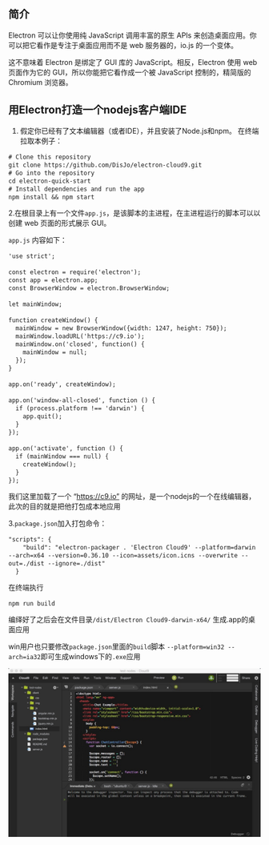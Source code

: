 ## 简介

Electron 可以让你使用纯 JavaScript 调用丰富的原生 APIs 来创造桌面应用。你可以把它看作是专注于桌面应用而不是 web 服务器的，io.js 的一个变体。

这不意味着 Electron 是绑定了 GUI 库的 JavaScript。相反，Electron 使用 web 页面作为它的 GUI，所以你能把它看作成一个被 JavaScript 控制的，精简版的 Chromium 浏览器。

## 用Electron打造一个nodejs客户端IDE

1. 假定你已经有了文本编辑器（或者IDE），并且安装了Node.js和npm。
在终端拉取本例子：

```
# Clone this repository
git clone https://github.com/DisJo/electron-cloud9.git
# Go into the repository
cd electron-quick-start
# Install dependencies and run the app
npm install && npm start
```

2.在根目录上有一个文件`app.js`，是该脚本的主进程，在主进程运行的脚本可以以创建 web 页面的形式展示 GUI。

`app.js` 内容如下：

```
'use strict';

const electron = require('electron');
const app = electron.app;
const BrowserWindow = electron.BrowserWindow;

let mainWindow;

function createWindow() {
  mainWindow = new BrowserWindow({width: 1247, height: 750});
  mainWindow.loadURL('https://c9.io');  
  mainWindow.on('closed', function() {
    mainWindow = null;
  });
}

app.on('ready', createWindow);

app.on('window-all-closed', function () {
  if (process.platform !== 'darwin') {
    app.quit();
  }
});

app.on('activate', function () {
  if (mainWindow === null) {
    createWindow();
  }
});
```

我们这里加载了一个 “https://c9.io” 的网址，是一个nodejs的一个在线编辑器，此次的目的就是把他打包成本地应用

3.`package.json`加入打包命令：
```
"scripts": {
    "build": "electron-packager . 'Electron Cloud9' --platform=darwin --arch=x64 --version=0.36.10 --icon=assets/icon.icns --overwrite --out=./dist --ignore=./dist"
  }
```

在终端执行

```
npm run build
```

编绎好了之后会在文件目录`/dist/Electron Cloud9-darwin-x64/` 生成.app的桌面应用

win用户也只要修改`package.json`里面的`build`脚本 `--platform=win32 --arch=ia32`即可生成windows下的`.exe`应用

![demo icon](demo.png)
